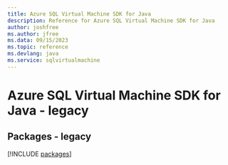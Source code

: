 ```yaml
---
title: Azure SQL Virtual Machine SDK for Java
description: Reference for Azure SQL Virtual Machine SDK for Java
author: joshfree
ms.author: jfree
ms.data: 09/15/2023
ms.topic: reference
ms.devlang: java
ms.service: sqlvirtualmachine
---
```

# Azure SQL Virtual Machine SDK for Java - legacy
## Packages - legacy
[!INCLUDE [packages](sql-virtual-machine-index.md)]
